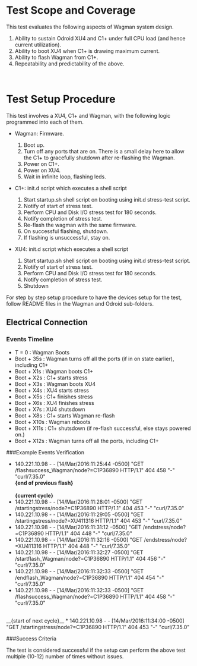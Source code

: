 # Test Scope and Coverage

This test evaluates the following aspects of Wagman system design. </br>
1. Ability to sustain Odroid XU4 and C1+ under full CPU load (and hence current utilization).</br>
2. Ability to boot XU4 when C1+ is drawing maximum current.</br>
3. Ability to flash Wagman from C1+.</br>
4. Repeatability and predictability of the above.</br>
</br>

# Test Setup Procedure

This test involves a XU4, C1+ and Wagman, with the following logic programmed into each of them.

* Wagman: Firmware.
    1. Boot up.
    2. Turn off any ports that are on. There is a small delay here to allow the C1+ to gracefully shutdown after re-flashing the Wagman.
    3. Power on C1+.
    4. Power on XU4.
    5. Wait in infinite loop, flashing leds.

* C1+: init.d script which executes a shell script
    1. Start startup.sh shell script on booting using init.d stress-test script.
    2. Notify of start of stress test.
    3. Perform CPU and Disk I/O stress test for 180 seconds.
    4. Notify completion of stress test.
    5. Re-flash the wagman with the same firmware.
    6. On successful flashing, shutdown.
    7. If flashing is unsuccessful, stay on.

* XU4: init.d script which executes a shell script
    1. Start startup.sh shell script on booting using init.d stress-test script.
    2. Notify of start of stress test.
    3. Perform CPU and Disk I/O stress test for 180 seconds.
    4. Notify completion of stress test.
    5. Shutdown

For step by step setup procedure to have the devices setup for the test, follow README files in the Wagman and Odroid sub-folders.

## Electrical Connection


### Events Timeline
* T = 0      : Wagman Boots
* Boot + 35s : Wagman turns off all the ports (if in on state earlier), including C1+
* Boot + X1s : Wagman boots C1+
* Boot + X2s : C1+ starts stress
* Boot + X3s : Wagman boots XU4
* Boot + X4s : XU4 starts stress
* Boot + X5s : C1+ finishes stress
* Boot + X6s : XU4 finishes stress
* Boot + X7s : XU4 shutsdown
* Boot + X8s : C1+ starts Wagman re-flash
* Boot + X10s : Wagman reboots
* Boot + X11s : C1+ shutsdown (if re-flash successful, else stays powered on.)
* Boot + X12s : Wagman turns off all the ports, including C1+


###Example Events Verification
* 140.221.10.98 - - [14/Mar/2016:11:25:44 -0500] "GET /flashsuccess_Wagman/node?=C1P36890 HTTP/1.1" 404 458 "-" "curl/7.35.0" </br>
__{end of previous flash}__ </br></br>
__{current cycle}__
* 140.221.10.98 - - [14/Mar/2016:11:28:01 -0500] "GET /startingstress/node?=C1P36890 HTTP/1.1" 404 453 "-" "curl/7.35.0"
* 140.221.10.98 - - [14/Mar/2016:11:29:05 -0500] "GET /startingstress/node?=XU411316 HTTP/1.1" 404 453 "-" "curl/7.35.0"
* 140.221.10.98 - - [14/Mar/2016:11:31:12 -0500] "GET /endstress/node?=C1P36890 HTTP/1.1" 404 448 "-" "curl/7.35.0"
* 140.221.10.98 - - [14/Mar/2016:11:32:16 -0500] "GET /endstress/node?=XU411316 HTTP/1.1" 404 448 "-" "curl/7.35.0"
* 140.221.10.98 - - [14/Mar/2016:11:32:27 -0500] "GET /startflash_Wagman/node?=C1P36890 HTTP/1.1" 404 456 "-" "curl/7.35.0"
* 140.221.10.98 - - [14/Mar/2016:11:32:33 -0500] "GET /endflash_Wagman/node?=C1P36890 HTTP/1.1" 404 454 "-" "curl/7.35.0"
* 140.221.10.98 - - [14/Mar/2016:11:32:33 -0500] "GET /flashsuccess_Wagman/node?=C1P36890 HTTP/1.1" 404 458 "-" "curl/7.35.0" </br>
</br>
__{start of next cycle}__
* 140.221.10.98 - - [14/Mar/2016:11:34:00 -0500] "GET /startingstress/node?=C1P36890 HTTP/1.1" 404 453 "-" "curl/7.35.0"

###Success Criteria

The test is considered successful if the setup can perform the above test multiple (10-12) number of times without issues.

